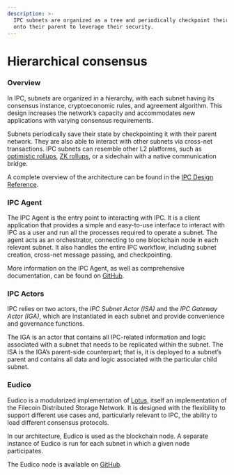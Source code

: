 ```yaml
---
description: >-
  IPC subnets are organized as a tree and periodically checkpoint their state
  onto their parent to leverage their security.
---
```


# Hierarchical consensus

### Overview

In IPC, subnets are organized in a hierarchy, with each subnet having its consensus instance, cryptoeconomic rules, and agreement algorithm. This design increases the network’s capacity and accommodates new applications with varying consensus requirements.

Subnets periodically save their state by checkpointing it with their parent network. They are also able to interact with other subnets via cross-net transactions. IPC subnets can resemble other L2 platforms, such as [optimistic rollups](https://ethereum.org/en/developers/docs/scaling/optimistic-rollups/), [ZK rollups](https://ethereum.org/en/developers/docs/scaling/zk-rollups/), or a sidechain with a native communication bridge.

A complete overview of the architecture can be found in the [IPC Design Reference](https://github.com/consensus-shipyard/IPC-design-reference-spec/raw/main/main.pdf).

### IPC Agent

The IPC Agent is the entry point to interacting with IPC. It is a client application that provides a simple and easy-to-use interface to interact with IPC as a user and run all the processes required to operate a subnet. The agent acts as an orchestrator, connecting to one blockchain node in each relevant subnet. It also handles the entire IPC workflow, including subnet creation, cross-net message passing, and checkpointing.

More information on the IPC Agent, as well as comprehensive documentation, can be found on [GitHub](https://github.com/consensus-shipyard/ipc-agent).

### IPC Actors

IPC relies on two actors, the _IPC Subnet Actor (ISA)_ and the _IPC Gateway Actor (IGA)_, which are instantiated in each subnet and provide convenience and governance functions.

The IGA is an actor that contains all IPC-related information and logic associated with a subnet that needs to be replicated within the subnet. The ISA is the IGA’s parent-side counterpart; that is, it is deployed to a subnet’s parent and contains all data and logic associated with the particular child subnet.

### Eudico

Eudico is a modularized implementation of [Lotus](../../nodes/implementations/lotus.md), itself an implementation of the Filecoin Distributed Storage Network. It is designed with the flexibility to support different use cases and, particularly relevant to IPC, the ability to load different consensus protocols.

In our architecture, Eudico is used as the blockchain node. A separate instance of Eudico is run for each subnet in which a given node participates.

The Eudico node is available on [GitHub](https://github.com/consensus-shipyard/lotus).


